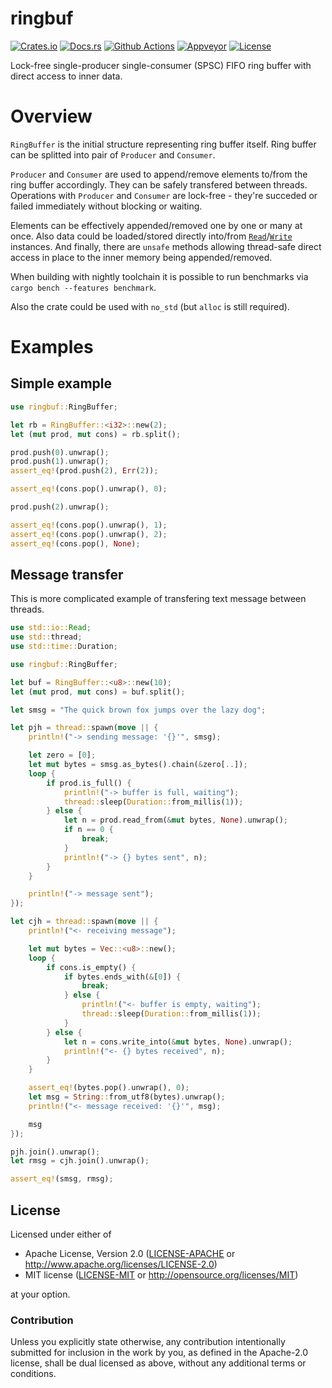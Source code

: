 # ringbuf

[![Crates.io][crates_badge]][crates]
[![Docs.rs][docs_badge]][docs]
[![Github Actions][github_badge]][github]
[![Appveyor][appveyor_badge]][appveyor]
[![License][license_badge]][license]

[crates_badge]: https://img.shields.io/crates/v/ringbuf.svg
[docs_badge]: https://docs.rs/ringbuf/badge.svg
[github_badge]: https://github.com/agerasev/ringbuf/actions/workflows/test.yml/badge.svg
[appveyor_badge]: https://ci.appveyor.com/api/projects/status/github/agerasev/ringbuf?branch=master&svg=true
[license_badge]: https://img.shields.io/crates/l/ringbuf.svg

[crates]: https://crates.io/crates/ringbuf
[docs]: https://docs.rs/ringbuf
[github]: https://github.com/agerasev/ringbuf/actions/workflows/test.yml
[appveyor]: https://ci.appveyor.com/project/agerasev/ringbuf
[license]: #license

Lock-free single-producer single-consumer (SPSC) FIFO ring buffer with direct access to inner data.

# Overview

`RingBuffer` is the initial structure representing ring buffer itself.
Ring buffer can be splitted into pair of `Producer` and `Consumer`.

`Producer` and `Consumer` are used to append/remove elements to/from the ring buffer accordingly. They can be safely transfered between threads.
Operations with `Producer` and `Consumer` are lock-free - they're succeded or failed immediately without blocking or waiting.

Elements can be effectively appended/removed one by one or many at once.
Also data could be loaded/stored directly into/from [`Read`]/[`Write`] instances.
And finally, there are `unsafe` methods allowing thread-safe direct access in place to the inner memory being appended/removed.

[`Read`]: https://doc.rust-lang.org/std/io/trait.Read.html
[`Write`]: https://doc.rust-lang.org/std/io/trait.Write.html

When building with nightly toolchain it is possible to run benchmarks via `cargo bench --features benchmark`.

Also the crate could be used with `no_std` (but `alloc` is still required).

# Examples

## Simple example

```rust
use ringbuf::RingBuffer;

let rb = RingBuffer::<i32>::new(2);
let (mut prod, mut cons) = rb.split();

prod.push(0).unwrap();
prod.push(1).unwrap();
assert_eq!(prod.push(2), Err(2));

assert_eq!(cons.pop().unwrap(), 0);

prod.push(2).unwrap();

assert_eq!(cons.pop().unwrap(), 1);
assert_eq!(cons.pop().unwrap(), 2);
assert_eq!(cons.pop(), None);
```

## Message transfer

This is more complicated example of transfering text message between threads.

```rust
use std::io::Read;
use std::thread;
use std::time::Duration;

use ringbuf::RingBuffer;

let buf = RingBuffer::<u8>::new(10);
let (mut prod, mut cons) = buf.split();

let smsg = "The quick brown fox jumps over the lazy dog";

let pjh = thread::spawn(move || {
    println!("-> sending message: '{}'", smsg);

    let zero = [0];
    let mut bytes = smsg.as_bytes().chain(&zero[..]);
    loop {
        if prod.is_full() {
            println!("-> buffer is full, waiting");
            thread::sleep(Duration::from_millis(1));
        } else {
            let n = prod.read_from(&mut bytes, None).unwrap();
            if n == 0 {
                break;
            }
            println!("-> {} bytes sent", n);
        }
    }

    println!("-> message sent");
});

let cjh = thread::spawn(move || {
    println!("<- receiving message");

    let mut bytes = Vec::<u8>::new();
    loop {
        if cons.is_empty() {
            if bytes.ends_with(&[0]) {
                break;
            } else {
                println!("<- buffer is empty, waiting");
                thread::sleep(Duration::from_millis(1));
            }
        } else {
            let n = cons.write_into(&mut bytes, None).unwrap();
            println!("<- {} bytes received", n);
        }
    }

    assert_eq!(bytes.pop().unwrap(), 0);
    let msg = String::from_utf8(bytes).unwrap();
    println!("<- message received: '{}'", msg);

    msg
});

pjh.join().unwrap();
let rmsg = cjh.join().unwrap();

assert_eq!(smsg, rmsg);
```

## License

Licensed under either of

 * Apache License, Version 2.0 ([LICENSE-APACHE](LICENSE-APACHE) or http://www.apache.org/licenses/LICENSE-2.0)
 * MIT license ([LICENSE-MIT](LICENSE-MIT) or http://opensource.org/licenses/MIT)

at your option.

### Contribution

Unless you explicitly state otherwise, any contribution intentionally submitted
for inclusion in the work by you, as defined in the Apache-2.0 license, shall be dual licensed as above, without any
additional terms or conditions.
